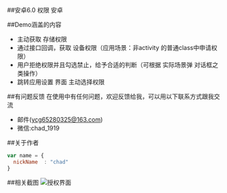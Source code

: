##安卓6.0 权限
安卓

##Demo涵盖的内容

* 主动获取 存储权限
* 通过接口回调，获取 设备权限（应用场景：非activity 的普通class中申请权限）
* 用户拒绝权限并且勾选禁止，给予合适的判断（可根据 实际场景弹 对话框之类操作）
* 跳转应用设置 界面 主动选择权限


##有问题反馈
在使用中有任何问题，欢迎反馈给我，可以用以下联系方式跟我交流

* 邮件(ycg65280325@163.com)
* 微信:chad_1919


##关于作者

```javascript
var name = {
  nickName  : "chad"
}
```
##相关截图
![授权界面](http://m.qpic.cn/psc?/V51er1Dk0zJPMo3RFWao0HicjG12R0GO/bqQfVz5yrrGYSXMvKr.cqRiGaFaPsvp9PzIEcvRATT24qLBA6Q*UMPELcLcp437dHbH1hWH7Rb6GPvhvl8vPz8U.RRsFJpbusLbcIkame7M!/b&bo=MwJWBAAAAAADB0E!&rf=viewer_4)
